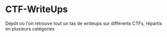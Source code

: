 # CTF-WriteUps
Dépôt où l'on retrouve tout un tas de writeups sur différents CTFs, répartis en plusieurs catégories
